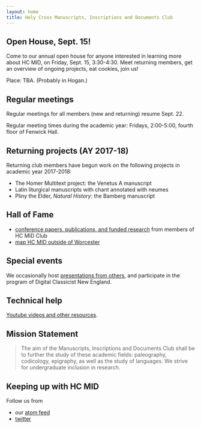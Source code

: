 ```yaml
---
layout: home
title: Holy Cross Manuscripts, Inscriptions and Documents Club
---
```


## Open House, Sept. 15!

Come to our annual open house for anyone interested in learning more about HC MID, on Friday, Sept. 15, 3:30-4:30.   Meet returning members, get an overview of ongoing projects, eat cookies, join us!

Place: TBA.  (Probably in Hogan.)

## Regular meetings

Regular meetings for all members (new and returning) resume Sept. 22.


Regular meeting times during the academic year:  Fridays, 2:00-5:00, fourth floor of Fenwick Hall.

## Returning projects (AY 2017-18) ##


Returning club members have begun work on the following projects in academic year 2017-2018:


-   The Homer Multitext project:  the Venetus A manuscript
-   Latin liturgical manuscripts with chant annotated with neumes
-   Pliny the Elder, *Natural History*: the Bamberg manuscript



## Hall of Fame

-   [conference papers,  publications, and funded research](hof) from members of HC MID Club
-   [map HC MID outside of Worcester](where)

## Special events


We occasionally host [presentations from others](hosted), and participate in the program of Digital Classicist New England.

## Technical help

[Youtube videos and other resources](tech).

## Mission Statement


>The aim of the Manuscripts, Inscriptions and Documents Club shall be to further the study of these academic fields: paleography, codicology, epigraphy, as well as the study of languages. We strive for undergraduate inclusion in research.


## Keeping up with HC MID

Follow us from

- our [atom feed](atom.xml)
- [twitter](https://twitter.com/hcmid)
